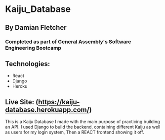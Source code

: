 # Kaiju_Database
## By Damian Fletcher
### Completed as part of General Assembly's Software Engineering Bootcamp

## Technologies:
* React
* Django
* Heroku

## Live Site: (https://kaiju-database.herokuapp.com/)

This is a Kaiju Database I made with the main purpose of practicing building an API.  I used Django to build the backend, containing different Kaiju as well as users for my login system, Then a REACT frontend showing it off.
